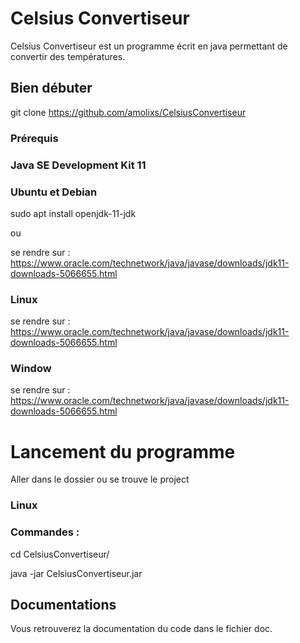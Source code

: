 # Celsius Convertiseur

Celsius Convertiseur est un programme écrit en java permettant de convertir des températures.

## Bien débuter 

git clone https://github.com/amolixs/CelsiusConvertiseur

### Prérequis

### Java SE Development Kit 11

### Ubuntu et Debian

sudo apt install openjdk-11-jdk

ou 

se rendre sur : https://www.oracle.com/technetwork/java/javase/downloads/jdk11-downloads-5066655.html

### Linux 

se rendre sur : https://www.oracle.com/technetwork/java/javase/downloads/jdk11-downloads-5066655.html

### Window 

se rendre sur : https://www.oracle.com/technetwork/java/javase/downloads/jdk11-downloads-5066655.html

# Lancement du programme

Aller dans le dossier ou se trouve le project

### Linux

### Commandes : 

cd CelsiusConvertiseur/

java -jar CelsiusConvertiseur.jar

## Documentations

Vous retrouverez la documentation du code dans le fichier doc.
